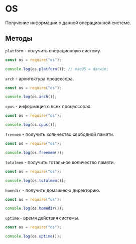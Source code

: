 # OS 

Получение информации о данной операционной системе.

## Методы

`platform` - получить операционную систему.

```js
const os = require("os");

console.log(os.platform()); // macOS = darwin;
```

`arch` - архитектура процессора.

```js
const os = require("os");

console.log(os.arch());
```

`cpus` - информация о всех процессорах.

```js
const os = require("os");

console.log(os.cpus());
```

`freemem` - получить количество свободной памяти.

```js
const os = require("os");

console.log(os.freemem());
```

`totalmem` - получить тотальное количество памяти.

```js
const os = require("os");

console.log(os.totalmem());
```

`homedir` - получить домашнюю директорию.

```js
const os = require("os");

console.log(os.homedir());
```

`uptime` - время действия системы.

```js
const os = require("os");

console.log(os.uptime());
```